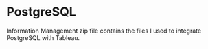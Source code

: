# PostgreSQL

Information Management zip file contains the files I used to integrate PostgreSQL with Tableau.
